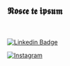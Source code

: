## 𝕹𝖔𝖘𝖈𝖊 𝖙𝖊 𝖎𝖕𝖘𝖚𝖒 
<br><br>
[![Linkedin Badge](https://img.shields.io/badge/LinkedIn-0077B5?style=for-the-badge&logo=linkedin&logoColor=white)](https://www.linkedin.com/in/filipe-mateus-574411289/)


[![Instagram](https://img.icons8.com/ios-filled/50/000000/instagram-new.png)](https://www.instagram.com/matheus___fillipe/?igsh=MXgzOWJ3aGw3aHV5ZA%3D%3D&utm_source=qr)
